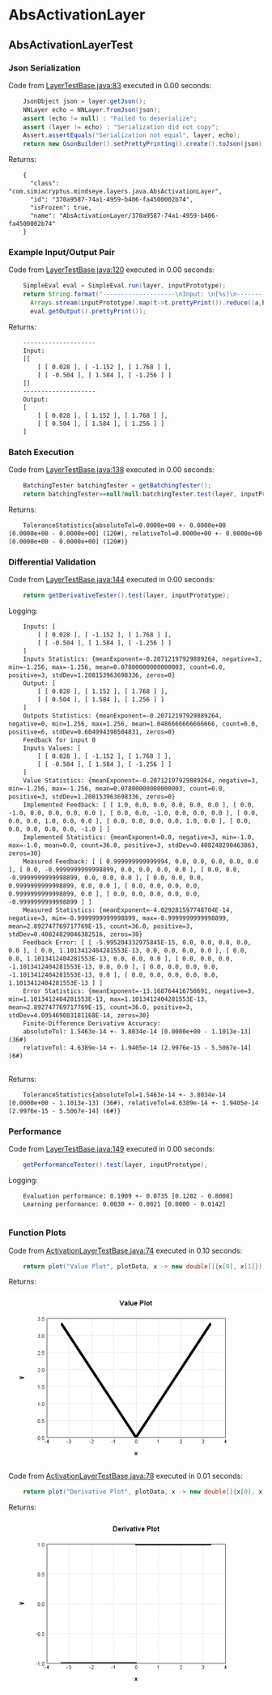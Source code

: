 # AbsActivationLayer
## AbsActivationLayerTest
### Json Serialization
Code from [LayerTestBase.java:83](../../../../../../../../MindsEye/src/test/java/com/simiacryptus/mindseye/layers/LayerTestBase.java#L83) executed in 0.00 seconds: 
```java
    JsonObject json = layer.getJson();
    NNLayer echo = NNLayer.fromJson(json);
    assert (echo != null) : "Failed to deserialize";
    assert (layer != echo) : "Serialization did not copy";
    Assert.assertEquals("Serialization not equal", layer, echo);
    return new GsonBuilder().setPrettyPrinting().create().toJson(json);
```

Returns: 

```
    {
      "class": "com.simiacryptus.mindseye.layers.java.AbsActivationLayer",
      "id": "370a9587-74a1-4959-b406-fa4500002b74",
      "isFrozen": true,
      "name": "AbsActivationLayer/370a9587-74a1-4959-b406-fa4500002b74"
    }
```



### Example Input/Output Pair
Code from [LayerTestBase.java:120](../../../../../../../../MindsEye/src/test/java/com/simiacryptus/mindseye/layers/LayerTestBase.java#L120) executed in 0.00 seconds: 
```java
    SimpleEval eval = SimpleEval.run(layer, inputPrototype);
    return String.format("--------------------\nInput: \n[%s]\n--------------------\nOutput: \n%s",
      Arrays.stream(inputPrototype).map(t->t.prettyPrint()).reduce((a,b)->a+",\n"+b).get(),
      eval.getOutput().prettyPrint());
```

Returns: 

```
    --------------------
    Input: 
    [[
    	[ [ 0.028 ], [ -1.152 ], [ 1.768 ] ],
    	[ [ -0.504 ], [ 1.584 ], [ -1.256 ] ]
    ]]
    --------------------
    Output: 
    [
    	[ [ 0.028 ], [ 1.152 ], [ 1.768 ] ],
    	[ [ 0.504 ], [ 1.584 ], [ 1.256 ] ]
    ]
```



### Batch Execution
Code from [LayerTestBase.java:138](../../../../../../../../MindsEye/src/test/java/com/simiacryptus/mindseye/layers/LayerTestBase.java#L138) executed in 0.00 seconds: 
```java
    BatchingTester batchingTester = getBatchingTester();
    return batchingTester==null?null:batchingTester.test(layer, inputPrototype);
```

Returns: 

```
    ToleranceStatistics{absoluteTol=0.0000e+00 +- 0.0000e+00 [0.0000e+00 - 0.0000e+00] (120#), relativeTol=0.0000e+00 +- 0.0000e+00 [0.0000e+00 - 0.0000e+00] (120#)}
```



### Differential Validation
Code from [LayerTestBase.java:144](../../../../../../../../MindsEye/src/test/java/com/simiacryptus/mindseye/layers/LayerTestBase.java#L144) executed in 0.00 seconds: 
```java
    return getDerivativeTester().test(layer, inputPrototype);
```
Logging: 
```
    Inputs: [
    	[ [ 0.028 ], [ -1.152 ], [ 1.768 ] ],
    	[ [ -0.504 ], [ 1.584 ], [ -1.256 ] ]
    ]
    Inputs Statistics: {meanExponent=-0.20712197929889264, negative=3, min=-1.256, max=-1.256, mean=0.07800000000000003, count=6.0, positive=3, stdDev=1.208153963698336, zeros=0}
    Output: [
    	[ [ 0.028 ], [ 1.152 ], [ 1.768 ] ],
    	[ [ 0.504 ], [ 1.584 ], [ 1.256 ] ]
    ]
    Outputs Statistics: {meanExponent=-0.20712197929889264, negative=0, min=1.256, max=1.256, mean=1.0486666666666666, count=6.0, positive=6, stdDev=0.604994398504831, zeros=0}
    Feedback for input 0
    Inputs Values: [
    	[ [ 0.028 ], [ -1.152 ], [ 1.768 ] ],
    	[ [ -0.504 ], [ 1.584 ], [ -1.256 ] ]
    ]
    Value Statistics: {meanExponent=-0.20712197929889264, negative=3, min=-1.256, max=-1.256, mean=0.07800000000000003, count=6.0, positive=3, stdDev=1.208153963698336, zeros=0}
    Implemented Feedback: [ [ 1.0, 0.0, 0.0, 0.0, 0.0, 0.0 ], [ 0.0, -1.0, 0.0, 0.0, 0.0, 0.0 ], [ 0.0, 0.0, -1.0, 0.0, 0.0, 0.0 ], [ 0.0, 0.0, 0.0, 1.0, 0.0, 0.0 ], [ 0.0, 0.0, 0.0, 0.0, 1.0, 0.0 ], [ 0.0, 0.0, 0.0, 0.0, 0.0, -1.0 ] ]
    Implemented Statistics: {meanExponent=0.0, negative=3, min=-1.0, max=-1.0, mean=0.0, count=36.0, positive=3, stdDev=0.408248290463863, zeros=30}
    Measured Feedback: [ [ 0.999999999999994, 0.0, 0.0, 0.0, 0.0, 0.0 ], [ 0.0, -0.9999999999998899, 0.0, 0.0, 0.0, 0.0 ], [ 0.0, 0.0, -0.9999999999998899, 0.0, 0.0, 0.0 ], [ 0.0, 0.0, 0.0, 0.9999999999998899, 0.0, 0.0 ], [ 0.0, 0.0, 0.0, 0.0, 0.9999999999998899, 0.0 ], [ 0.0, 0.0, 0.0, 0.0, 0.0, -0.9999999999998899 ] ]
    Measured Statistics: {meanExponent=-4.029281597748704E-14, negative=3, min=-0.9999999999998899, max=-0.9999999999998899, mean=2.892747769717769E-15, count=36.0, positive=3, stdDev=0.40824829046382516, zeros=30}
    Feedback Error: [ [ -5.995204332975845E-15, 0.0, 0.0, 0.0, 0.0, 0.0 ], [ 0.0, 1.1013412404281553E-13, 0.0, 0.0, 0.0, 0.0 ], [ 0.0, 0.0, 1.1013412404281553E-13, 0.0, 0.0, 0.0 ], [ 0.0, 0.0, 0.0, -1.1013412404281553E-13, 0.0, 0.0 ], [ 0.0, 0.0, 0.0, 0.0, -1.1013412404281553E-13, 0.0 ], [ 0.0, 0.0, 0.0, 0.0, 0.0, 1.1013412404281553E-13 ] ]
    Error Statistics: {meanExponent=-13.168764416758691, negative=3, min=1.1013412404281553E-13, max=1.1013412404281553E-13, mean=2.892747769717769E-15, count=36.0, positive=3, stdDev=4.095469083181168E-14, zeros=30}
    Finite-Difference Derivative Accuracy:
    absoluteTol: 1.5463e-14 +- 3.8034e-14 [0.0000e+00 - 1.1013e-13] (36#)
    relativeTol: 4.6389e-14 +- 1.9405e-14 [2.9976e-15 - 5.5067e-14] (6#)
    
```

Returns: 

```
    ToleranceStatistics{absoluteTol=1.5463e-14 +- 3.8034e-14 [0.0000e+00 - 1.1013e-13] (36#), relativeTol=4.6389e-14 +- 1.9405e-14 [2.9976e-15 - 5.5067e-14] (6#)}
```



### Performance
Code from [LayerTestBase.java:149](../../../../../../../../MindsEye/src/test/java/com/simiacryptus/mindseye/layers/LayerTestBase.java#L149) executed in 0.00 seconds: 
```java
    getPerformanceTester().test(layer, inputPrototype);
```
Logging: 
```
    Evaluation performance: 0.1909 +- 0.0735 [0.1282 - 0.8008]
    Learning performance: 0.0030 +- 0.0021 [0.0000 - 0.0142]
    
```

### Function Plots
Code from [ActivationLayerTestBase.java:74](../../../../../../../../MindsEye/src/test/java/com/simiacryptus/mindseye/layers/java/ActivationLayerTestBase.java#L74) executed in 0.10 seconds: 
```java
    return plot("Value Plot", plotData, x -> new double[]{x[0], x[1]});
```

Returns: 

![Result](etc/test.1.png)



Code from [ActivationLayerTestBase.java:78](../../../../../../../../MindsEye/src/test/java/com/simiacryptus/mindseye/layers/java/ActivationLayerTestBase.java#L78) executed in 0.01 seconds: 
```java
    return plot("Derivative Plot", plotData, x -> new double[]{x[0], x[2]});
```

Returns: 

![Result](etc/test.2.png)



